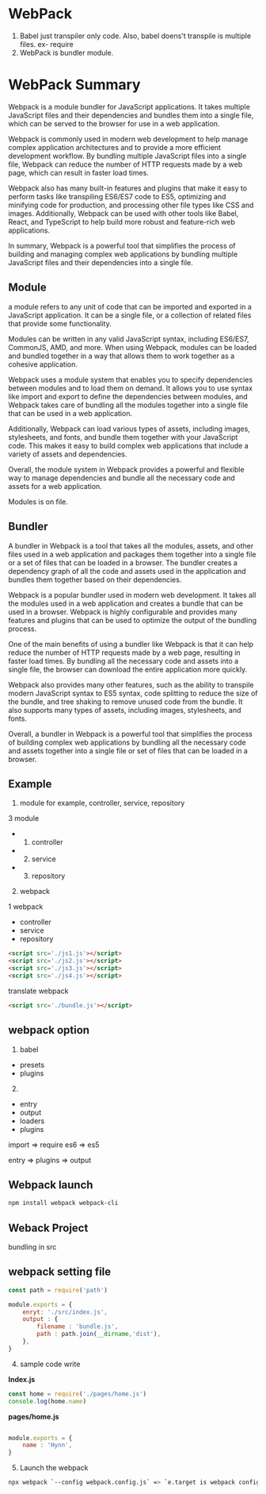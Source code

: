 # WebPack

1) Babel just transpiler only code. Also, babel doens't transpile is multiple files. ex- require
2) WebPack is bundler module.


# WebPack Summary
Webpack is a module bundler for JavaScript applications. It takes multiple JavaScript files and their dependencies and bundles them into a single file, which can be served to the browser for use in a web application.

Webpack is commonly used in modern web development to help manage complex application architectures and to provide a more efficient development workflow. By bundling multiple JavaScript files into a single file, Webpack can reduce the number of HTTP requests made by a web page, which can result in faster load times.

Webpack also has many built-in features and plugins that make it easy to perform tasks like transpiling ES6/ES7 code to ES5, optimizing and minifying code for production, and processing other file types like CSS and images. Additionally, Webpack can be used with other tools like Babel, React, and TypeScript to help build more robust and feature-rich web applications.

In summary, Webpack is a powerful tool that simplifies the process of building and managing complex web applications by bundling multiple JavaScript files and their dependencies into a single file.


## Module
a module refers to any unit of code that can be imported and exported in a JavaScript application. It can be a single file, or a collection of related files that provide some functionality.

Modules can be written in any valid JavaScript syntax, including ES6/ES7, CommonJS, AMD, and more. When using Webpack, modules can be loaded and bundled together in a way that allows them to work together as a cohesive application.

Webpack uses a module system that enables you to specify dependencies between modules and to load them on demand. It allows you to use syntax like import and export to define the dependencies between modules, and Webpack takes care of bundling all the modules together into a single file that can be used in a web application.

Additionally, Webpack can load various types of assets, including images, stylesheets, and fonts, and bundle them together with your JavaScript code. This makes it easy to build complex web applications that include a variety of assets and dependencies.

Overall, the module system in Webpack provides a powerful and flexible way to manage dependencies and bundle all the necessary code and assets for a web application.

Modules is on file.

## Bundler
A bundler in Webpack is a tool that takes all the modules, assets, and other files used in a web application and packages them together into a single file or a set of files that can be loaded in a browser. The bundler creates a dependency graph of all the code and assets used in the application and bundles them together based on their dependencies.

Webpack is a popular bundler used in modern web development. It takes all the modules used in a web application and creates a bundle that can be used in a browser. Webpack is highly configurable and provides many features and plugins that can be used to optimize the output of the bundling process.

One of the main benefits of using a bundler like Webpack is that it can help reduce the number of HTTP requests made by a web page, resulting in faster load times. By bundling all the necessary code and assets into a single file, the browser can download the entire application more quickly.

Webpack also provides many other features, such as the ability to transpile modern JavaScript syntax to ES5 syntax, code splitting to reduce the size of the bundle, and tree shaking to remove unused code from the bundle. It also supports many types of assets, including images, stylesheets, and fonts.

Overall, a bundler in Webpack is a powerful tool that simplifies the process of building complex web applications by bundling all the necessary code and assets together into a single file or set of files that can be loaded in a browser.


## Example

1) module 
for example,
controller, service, repository

3 module
- 1. controller
- 2. service
- 3. repository

2) webpack

1 webpack
- controller
- service
- repository

``` html
<script src='./js1.js'></script>
<script src='./js2.js'></script>
<script src='./js3.js'></script>
<script src='./js4.js'></script>
```
 
translate webpack
```html
<script src='./bundle.js'></script>
```

## webpack option

1) babel
- presets
- plugins

2) 
- entry
- output
- loaders
- plugins

import => require
es6 => es5

entry => plugins => output

## Webpack launch

```sh
npm install webpack webpack-cli
```

## Weback Project 
bundling in src

## webpack setting file

```js
const path = require('path')

module.exports = {
    enryt: './src/index.js',
    output : {
        filename : 'bundle.js',
        path : path.join(__dirname,'dist'),
    },
}
```

4. sample code write

**Index.js**

```js
const home = require('./pages/home.js')
console.log(home.name)
```


**pages/home.js**

```js

module.exports = {
    name : 'Hynn',
}
```

5. Launch the webpack

```sh
npx webpack `--config webpack.config.js` => `e.target is webpack config file `
```
